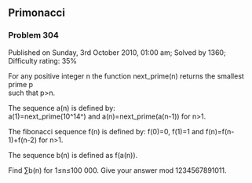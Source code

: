 Primonacci
----------

### Problem 304

Published on Sunday, 3rd October 2010, 01:00 am; Solved by 1360;
Difficulty rating: 35%

For any positive integer n the function next\_prime(n) returns the
smallest prime p\
 such that p\>n.

The sequence a(n) is defined by:\
 a(1)=next\_prime(10^14^) and a(n)=next\_prime(a(n-1)) for n\>1.

The fibonacci sequence f(n) is defined by: f(0)=0, f(1)=1 and
f(n)=f(n-1)+f(n-2) for n\>1.

The sequence b(n) is defined as f(a(n)).

Find ∑b(n) for 1≤n≤100 000. Give your answer mod 1234567891011.

